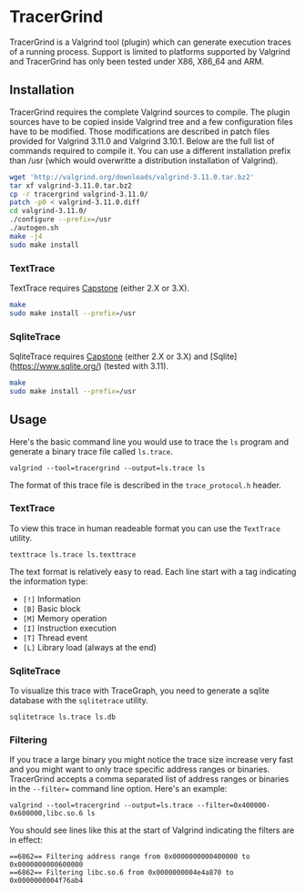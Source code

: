 TracerGrind
===========

TracerGrind is a Valgrind tool (plugin) which can generate execution traces of a running process. 
Support is limited to platforms supported by Valgrind and TracerGrind has only been tested under 
X86, X86_64 and ARM.

Installation
------------

TracerGrind requires the complete Valgrind sources to compile. The plugin sources have to be copied 
inside Valgrind tree and a few configuration files have to be modified. Those modifications are 
described in patch files provided for Valgrind 3.11.0 and Valgrind 3.10.1. Below are the full 
list of commands required to compile it. You can use a different installation prefix than /usr 
(which would overwritte a distribution installation of Valgrind).

```bash
wget 'http://valgrind.org/downloads/valgrind-3.11.0.tar.bz2'
tar xf valgrind-3.11.0.tar.bz2
cp -r tracergrind valgrind-3.11.0/
patch -p0 < valgrind-3.11.0.diff
cd valgrind-3.11.0/
./configure --prefix=/usr
./autogen.sh
make -j4
sudo make install
```

### TextTrace

TextTrace requires [Capstone](http://www.capstone-engine.org/) (either 2.X or 3.X).

```bash
make
sudo make install --prefix=/usr
```

### SqliteTrace

SqliteTrace requires [Capstone](http://www.capstone-engine.org/) (either 2.X or 3.X) and 
[Sqlite] (https://www.sqlite.org/) (tested with 3.11).

```bash
make
sudo make install --prefix=/usr
```


Usage
-----

Here's the basic command line you would use to trace the `ls` program and generate a binary trace 
file called `ls.trace`.

`valgrind --tool=tracergrind --output=ls.trace ls`

The format of this trace file is described in the `trace_protocol.h` header.

### TextTrace

To view this trace in human readeable format you can use the `TextTrace` utility.

`texttrace ls.trace ls.texttrace`

The text format is relatively easy to read. Each line start with a tag indicating the information 
type:

* `[!]` Information
* `[B]` Basic block
* `[M]` Memory operation
* `[I]` Instruction execution
* `[T]` Thread event
* `[L]` Library load (always at the end)

### SqliteTrace

To visualize this trace with TraceGraph, you need to generate a sqlite database with the 
`sqlitetrace` utility.

`sqlitetrace ls.trace ls.db`

### Filtering

If you trace a large binary you might notice the trace size increase very fast and you might want 
to only trace specific address ranges or binaries. TracerGrind accepts a comma separated list of 
address ranges or binaries in the `--filter=` command line option. Here's an example:

`valgrind --tool=tracergrind --output=ls.trace --filter=0x400000-0x600000,libc.so.6 ls`

You should see lines like this at the start of Valgrind indicating the filters are in effect:

```
==6862== Filtering address range from 0x0000000000400000 to 0x0000000000600000
==6862== Filtering libc.so.6 from 0x0000000004e4a870 to 0x0000000004f76ab4
```
